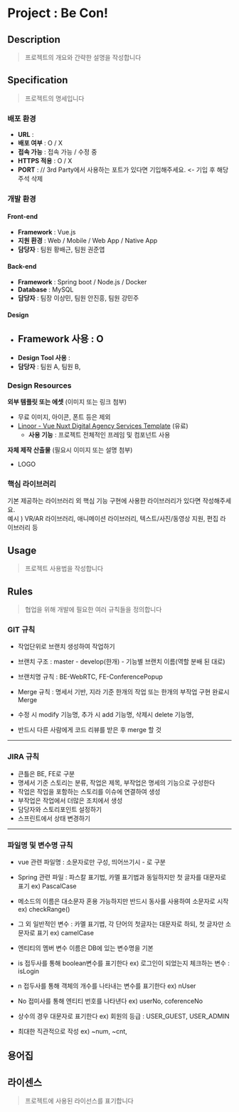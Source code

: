 
# Project : Be Con!

## Description

> 프로젝트의 개요와 간략한 설명을 작성합니다



## Specification

> 프로젝트의 명세입니다

### 배포 환경

- __URL__ : 
- __배포 여부__ : O / X
- __접속 가능__ : 접속 가능 / 수정 중
- __HTTPS 적용__ : O / X
- __PORT__ : // 3rd Party에서 사용하는 포트가 있다면 기입해주세요. <- 기입 후 해당 주석 삭제
  <br>

### 개발 환경

#### Front-end 

- __Framework__ : Vue.js
- __지원 환경__ : Web / Mobile / Web App / Native App
- __담당자__ : 팀원 황배근, 팀원 권준엽
  <br>

#### Back-end

- __Framework__ : Spring boot / Node.js / Docker 
- __Database__ : MySQL 
- __담당자__ : 팀장 이상민, 팀원 안진흥, 팀원 강민주
  <br>

#### Design

- __Framework 사용__ : O
  - 
- __Design Tool 사용__ : 
- __담당자__ : 팀원 A, 팀원 B,
  <br>

### Design Resources

__외부 템플릿 또는 에셋__ (이미지 또는 링크 첨부)

- 무료 이미지, 아이콘, 폰트 등은 제외
- [Linoor - Vue Nuxt Digital Agency Services Template](https://themeforest.net/item/linoor-vue-nuxt-digital-agency-services-template/29146481) (유료)
  - __사용 기능__ : 프로젝트 전체적인 프레임 및 컴포넌트 사용
    <br>

__자체 제작 산출물__ (필요시 이미지 또는 설명 첨부)

- LOGO
  <br>

### 핵심 라이브러리

기본 제공하는 라이브러리 외 핵심 기능 구현에 사용한 라이브러리가 있다면 작성해주세요.   
예시 ) VR/AR 라이브러리, 애니메이션 라이브러리, 텍스트/사진/동영상 지원, 편집 라이브러리 등



## Usage

> 프로젝트 사용법을 작성합니다



## Rules

> 협업을 위해 개발에 필요한 여러 규칙들을 정의합니다

### GIT 규칙

- 작업단위로 브랜치 생성하여 작업하기
- 브랜치 구조 : master - develop(한개) - 기능별 브랜치 이름(역할 분배 된 대로)

- 브랜치명 규칙 : BE-WebRTC, FE-ConferencePopup
- Merge 규칙 : 명세서 기반, 지라 기준 한개의 작업 또는 한개의 부작업 구현 완료시 Merge
- 수정 시 modify 기능명, 추가 시 add 기능명, 삭제시 delete 기능명, 
- 반드시 다른 사람에게 코드 리뷰를 받은 후 merge 할 것

---

### JIRA 규칙

- 큰틀은 BE, FE로 구분
- 명세서 기준 스토리는 분류, 작업은 제목, 부작업은 명세의 기능으로 구성한다 
- 작업은 작업을 포함하는 스토리를 이슈에 연결하여 생성
- 부작업은 작업에서 더많은 조치에서 생성
- 담당자와 스토리포인트 설정하기
- 스프린트에서 상태 변경하기

---

### 파일명 및 변수명 규칙

- vue 관련 파일명 : 소문자로만 구성, 띄어쓰기시 - 로 구분

- Spring 관련 파일 : 파스칼 표기법, 카멜 표기법과 동일하지만 첫 글자를 대문자로 표기 ex) PascalCase

- 메소드의 이름은 대소문자 혼용 가능하지만 반드시 동사를 사용하여 소문자로 시작 ex) checkRange()

- 그 외 일반적인 변수 : 카멜 표기법, 각 단어의 첫글자는 대문자로 하되, 첫 글자만 소문자로 표기 ex) camelCase 

- 엔티티의 멤버 변수 이름은 DB에 있는 변수명을 기본

- is 접두사를 통해 boolean변수를 표기한다 ex) 로그인이 되었는지 체크하는 변수 :  isLogin

- n 접두사를 통해 객체의 개수를 나타내는 변수를 표기한다 ex) nUser

- No 접미사를 통해 엔티티 번호를 나타낸다 ex) userNo, coferenceNo

- 상수의 경우 대문자로 표기한다 ex) 회원의 등급 : USER_GUEST, USER_ADMIN

- 최대한 직관적으로  작성 ex) ~num, ~cnt, 

## 용어집


## 라이센스

> 프로젝트에 사용된 라이선스를 표기합니다


